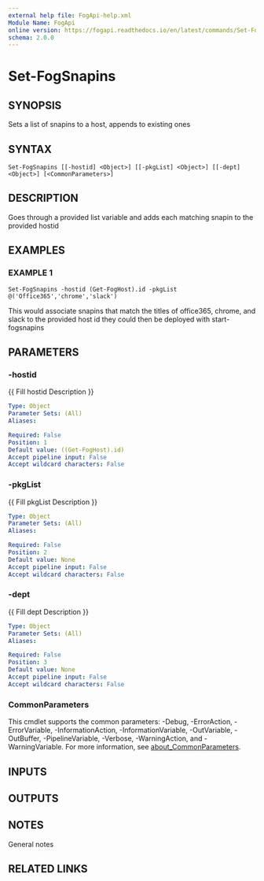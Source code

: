 ```yaml
---
external help file: FogApi-help.xml
Module Name: FogApi
online version: https://fogapi.readthedocs.io/en/latest/commands/Set-FogSnapins
schema: 2.0.0
---
```


# Set-FogSnapins

## SYNOPSIS
Sets a list of snapins to a host, appends to existing ones

## SYNTAX

```
Set-FogSnapins [[-hostid] <Object>] [[-pkgList] <Object>] [[-dept] <Object>] [<CommonParameters>]
```

## DESCRIPTION
Goes through a provided list variable and adds each matching snapin to the provided
hostid

## EXAMPLES

### EXAMPLE 1
```
Set-FogSnapins -hostid (Get-FogHost).id -pkgList @('Office365','chrome','slack')
```

This would associate snapins that match the titles of office365, chrome, and slack to the provided host id
they could then be deployed with start-fogsnapins

## PARAMETERS

### -hostid
{{ Fill hostid Description }}

```yaml
Type: Object
Parameter Sets: (All)
Aliases:

Required: False
Position: 1
Default value: ((Get-FogHost).id)
Accept pipeline input: False
Accept wildcard characters: False
```

### -pkgList
{{ Fill pkgList Description }}

```yaml
Type: Object
Parameter Sets: (All)
Aliases:

Required: False
Position: 2
Default value: None
Accept pipeline input: False
Accept wildcard characters: False
```

### -dept
{{ Fill dept Description }}

```yaml
Type: Object
Parameter Sets: (All)
Aliases:

Required: False
Position: 3
Default value: None
Accept pipeline input: False
Accept wildcard characters: False
```

### CommonParameters
This cmdlet supports the common parameters: -Debug, -ErrorAction, -ErrorVariable, -InformationAction, -InformationVariable, -OutVariable, -OutBuffer, -PipelineVariable, -Verbose, -WarningAction, and -WarningVariable. For more information, see [about_CommonParameters](http://go.microsoft.com/fwlink/?LinkID=113216).

## INPUTS

## OUTPUTS

## NOTES
General notes

## RELATED LINKS
